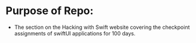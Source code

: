 
# Purpose of Repo:

- The section on the Hacking with Swift website covering the checkpoint assignments of swiftUI applications for 100 days.
